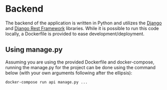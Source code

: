 # Backend

The backend of the application is written in Python and utilizes the [Django](https://www.djangoproject.com/) and [Django Rest Framework](https://www.django-rest-framework.org/) libraries. While it is possible to run this code locally, a Dockerfile is provided to ease development/deployment.

## Using manage.py

Assuming you are using the provided Dockerfile and docker-compose, running the manage.py for the project can be done using the command below (with your own arguments following after the ellipsis):

```bash
docker-compose run api manage.py ...
```